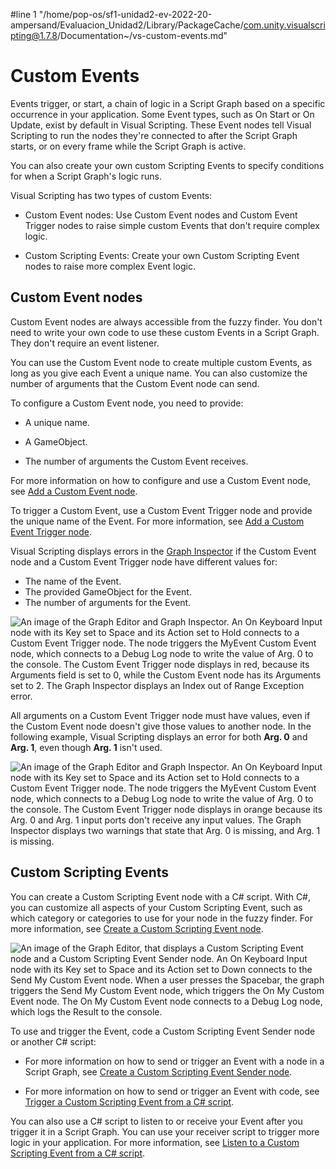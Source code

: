 #line 1 "/home/pop-os/sf1-unidad2-ev-2022-20-ampersand/Evaluacion_Unidad2/Library/PackageCache/com.unity.visualscripting@1.7.8/Documentation~/vs-custom-events.md"
# Custom Events

Events trigger, or start, a chain of logic in a Script Graph based on a specific occurrence in your application. Some Event types, such as On Start or On Update, exist by default in Visual Scripting. These Event nodes tell Visual Scripting to run the nodes they're connected to after the Script Graph starts, or on every frame while the Script Graph is active. 

You can also create your own custom Scripting Events to specify conditions for when a Script Graph's logic runs. 

Visual Scripting has two types of custom Events: 

- Custom Event nodes: Use Custom Event nodes and Custom Event Trigger nodes to raise simple custom Events that don't require complex logic. 

- Custom Scripting Events: Create your own Custom Scripting Event nodes to raise more complex Event logic. 


## Custom Event nodes

Custom Event nodes are always accessible from the fuzzy finder. You don't need to write your own code to use these custom Events in a Script Graph. They don't require an event listener. 

You can use the Custom Event node to create multiple custom Events, as long as you give each Event a unique name. You can also customize the number of arguments that the Custom Event node can send. 

To configure a Custom Event node, you need to provide: 

- A unique name. 

- A GameObject. 

- The number of arguments the Custom Event receives. 

For more information on how to configure and use a Custom Event node, see [Add a Custom Event node](vs-add-custom-event-node.md).

To trigger a Custom Event, use a Custom Event Trigger node and provide the unique name of the Event. For more information, see [Add a Custom Event Trigger node](vs-add-custom-event-node-trigger.md).

Visual Scripting displays errors in the [Graph Inspector](vs-interface-overview.md#the-graph-inspector) if the Custom Event node and a Custom Event Trigger node have different values for: 

- The name of the Event.
- The provided GameObject for the Event. 
- The number of arguments for the Event. 

![An image of the Graph Editor and Graph Inspector. An On Keyboard Input node with its Key set to Space and its Action set to Hold connects to a Custom Event Trigger node. The node triggers the MyEvent Custom Event node, which connects to a Debug Log node to write the value of Arg. 0 to the console. The Custom Event Trigger node displays in red, because its Arguments field is set to 0, while the Custom Event node has its Arguments set to 2. The Graph Inspector displays an Index out of Range Exception error.](images/vs-events-custom-event-trigger-node-error-2.png)

All arguments on a Custom Event Trigger node must have values, even if the Custom Event node doesn't give those values to another node. In the following example, Visual Scripting displays an error for both **Arg. 0** and **Arg. 1**, even though **Arg. 1** isn't used.

![An image of the Graph Editor and Graph Inspector. An On Keyboard Input node with its Key set to Space and its Action set to Hold connects to a Custom Event Trigger node. The node triggers the MyEvent Custom Event node, which connects to a Debug Log node to write the value of Arg. 0 to the console. The Custom Event Trigger node displays in orange because its Arg. 0 and Arg. 1 input ports don't receive any input values. The Graph Inspector displays two warnings that state that Arg. 0 is missing, and Arg. 1 is missing.](images/vs-events-custom-event-trigger-node-error.png)


## Custom Scripting Events

You can create a Custom Scripting Event node with a C# script. With C#, you can customize all aspects of your Custom Scripting Event, such as which category or categories to use for your node in the fuzzy finder. For more information, see [Create a Custom Scripting Event node](vs-create-own-custom-event-node.md).

![An image of the Graph Editor, that displays a Custom Scripting Event node and a Custom Scripting Event Sender node. An On Keyboard Input node with its Key set to Space and its Action set to Down connects to the Send My Custom Event node. When a user presses the Spacebar, the graph triggers the Send My Custom Event node, which triggers the On My Custom Event node. The On My Custom Event node connects to a Debug Log node, which logs the Result to the console.](images/vs-custom-event-nodes-example.png)

To use and trigger the Event, code a Custom Scripting Event Sender node or another C# script: 

- For more information on how to send or trigger an Event with a node in a Script Graph, see [Create a Custom Scripting Event Sender node](vs-create-own-custom-event-send-node.md). 

- For more information on how to send or trigger an Event with code, see [Trigger a Custom Scripting Event from a C# script](vs-create-own-custom-event-node-trigger-code.md).

You can also use a C# script to listen to or receive your Event after you trigger it in a Script Graph. You can use your receiver script to trigger more logic in your application. For more information, see [Listen to a Custom Scripting Event from a C# script](vs-create-own-custom-Event-listen-code.md).
